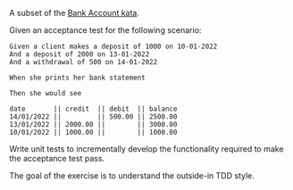 A subset of the [Bank Account kata](https://github.com/sandromancuso/Bank-kata).

Given an acceptance test for the following scenario:

    Given a client makes a deposit of 1000 on 10-01-2022
    And a deposit of 2000 on 13-01-2022
    And a withdrawal of 500 on 14-01-2022

    When she prints her bank statement

    Then she would see

    date       || credit  || debit  || balance
    14/01/2022 ||         || 500.00 || 2500.00
    13/01/2022 || 2000.00 ||        || 3000.00
    10/01/2022 || 1000.00 ||        || 1000.00

Write unit tests to incrementally develop the functionality required to make the acceptance test pass.

The goal of the exercise is to understand the outside-in TDD style.

